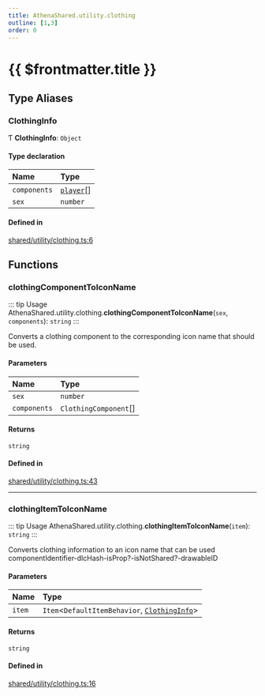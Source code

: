 ```yaml
---
title: AthenaShared.utility.clothing
outline: [1,3]
order: 0
---
```


# {{ $frontmatter.title }}


## Type Aliases

### ClothingInfo

Ƭ **ClothingInfo**: `Object`

#### Type declaration

| Name | Type |
| :------ | :------ |
| `components` | [`player`](server_config.md#player)[] |
| `sex` | `number` |

#### Defined in

[shared/utility/clothing.ts:6](https://github.com/Stuyk/altv-athena/blob/a762ea7/src/core/shared/utility/clothing.ts#L6)

## Functions

### clothingComponentToIconName

::: tip Usage
AthenaShared.utility.clothing.**clothingComponentToIconName**(`sex`, `components`): `string`
:::

Converts a clothing component to the corresponding icon name that should be used.

#### Parameters

| Name | Type |
| :------ | :------ |
| `sex` | `number` |
| `components` | `ClothingComponent`[] |

#### Returns

`string`

#### Defined in

[shared/utility/clothing.ts:43](https://github.com/Stuyk/altv-athena/blob/a762ea7/src/core/shared/utility/clothing.ts#L43)

___

### clothingItemToIconName

::: tip Usage
AthenaShared.utility.clothing.**clothingItemToIconName**(`item`): `string`
:::

Converts clothing information to an icon name that can be used
componentIdentifier-dlcHash-isProp?-isNotShared?-drawableID

#### Parameters

| Name | Type |
| :------ | :------ |
| `item` | `Item`<`DefaultItemBehavior`, [`ClothingInfo`](shared_utility_clothing.md#ClothingInfo)\> |

#### Returns

`string`

#### Defined in

[shared/utility/clothing.ts:16](https://github.com/Stuyk/altv-athena/blob/a762ea7/src/core/shared/utility/clothing.ts#L16)
